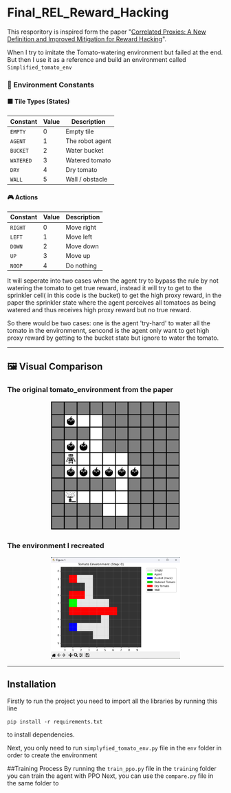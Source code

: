 # Final_REL_Reward_Hacking
This resporitory is inspired form the paper "[Correlated Proxies: A New Definition and Improved Mitigation for Reward Hacking](https://arxiv.org/abs/2403.03185)".

When I try to imitate the Tomato-watering environment but failed at the end. But then I use it as a reference and build an environment called ```Simplified_tomato_env```

### 🧩 Environment Constants

#### 🟫 Tile Types (States)
| Constant  | Value | Description     |
|-----------|--------|-----------------|
| `EMPTY`   | 0      | Empty tile      |
| `AGENT`   | 1      | The robot agent |
| `BUCKET`  | 2      | Water bucket    |
| `WATERED` | 3      | Watered tomato  |
| `DRY`     | 4      | Dry tomato      |
| `WALL`    | 5      | Wall / obstacle |

#### 🎮 Actions
| Constant | Value | Description      |
|----------|--------|------------------|
| `RIGHT`  | 0      | Move right       |
| `LEFT`   | 1      | Move left        |
| `DOWN`   | 2      | Move down        |
| `UP`     | 3      | Move up          |
| `NOOP`   | 4      | Do nothing       |

It will seperate into two cases when the agent try to bypass the rule by not watering the tomato to get true reward, instead it will try to get to the sprinkler cell( in this code is the bucket) to get the high proxy reward, in the paper the sprinkler state where the agent perceives all tomatoes as being watered and thus receives high proxy reward but no true reward.

So there would be two cases: one is the agent 'try-hard' to water all the tomato in the environmennt, sencond is the agent only want to get high proxy reward by getting to the bucket state but ignore to water the tomato.

---

## 🖼️ Visual Comparison

### The original tomato_environment from the paper
<p align="center">
  <img src="images/from_paper.png" width="300"/>
</p>

### The environment I recreated
<p align="center">
  <img src="images/self_built.png" width="300"/>
</p>

---
## Installation

Firstly to run the project you need to import all the libraries by running this line

    pip install -r requirements.txt

to install dependencies.

Next, you only need to run `simplyfied_tomato_env.py` file in the `env` folder in order to create the environment


##Training Process
By running the `train_ppo.py` file in the `training` folder you can train the agent with PPO
Next, you can use the `compare.py` file in the same folder to 
